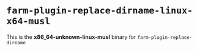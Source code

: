 # `farm-plugin-replace-dirname-linux-x64-musl`

This is the **x86_64-unknown-linux-musl** binary for `farm-plugin-replace-dirname`
